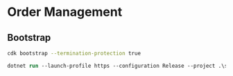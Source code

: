 # Order Management

## Bootstrap

```bash
cdk bootstrap --termination-protection true
```

```ps
dotnet run --launch-profile https --configuration Release --project .\src\JPMC.OrderManagement.API\
```
